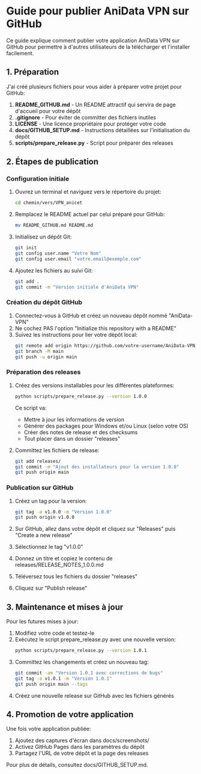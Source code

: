 # Guide pour publier AniData VPN sur GitHub

Ce guide explique comment publier votre application AniData VPN sur GitHub pour permettre à d'autres utilisateurs de la télécharger et l'installer facilement.

## 1. Préparation

J'ai créé plusieurs fichiers pour vous aider à préparer votre projet pour GitHub:

1. **README_GITHUB.md** - Un README attractif qui servira de page d'accueil pour votre dépôt
2. **.gitignore** - Pour éviter de committer des fichiers inutiles
3. **LICENSE** - Une licence propriétaire pour protéger votre code
4. **docs/GITHUB_SETUP.md** - Instructions détaillées sur l'initialisation du dépôt
5. **scripts/prepare_release.py** - Script pour préparer des releases

## 2. Étapes de publication

### Configuration initiale

1. Ouvrez un terminal et naviguez vers le répertoire du projet:
   ```bash
   cd chemin/vers/VPN_anicet
   ```

2. Remplacez le README actuel par celui préparé pour GitHub:
   ```bash
   mv README_GITHUB.md README.md
   ```

3. Initialisez un dépôt Git:
   ```bash
   git init
   git config user.name "Votre Nom"
   git config user.email "votre.email@exemple.com"
   ```

4. Ajoutez les fichiers au suivi Git:
   ```bash
   git add .
   git commit -m "Version initiale d'AniData VPN"
   ```

### Création du dépôt GitHub

1. Connectez-vous à GitHub et créez un nouveau dépôt nommé "AniData-VPN"
2. Ne cochez PAS l'option "Initialize this repository with a README"
3. Suivez les instructions pour lier votre dépôt local:
   ```bash
   git remote add origin https://github.com/votre-username/AniData-VPN.git
   git branch -M main
   git push -u origin main
   ```

### Préparation des releases

1. Créez des versions installables pour les différentes plateformes:
   ```bash
   python scripts/prepare_release.py --version 1.0.0
   ```
   
   Ce script va:
   - Mettre à jour les informations de version
   - Générer des packages pour Windows et/ou Linux (selon votre OS)
   - Créer des notes de release et des checksums
   - Tout placer dans un dossier "releases"

2. Committez les fichiers de release:
   ```bash
   git add releases/
   git commit -m "Ajout des installateurs pour la version 1.0.0"
   git push origin main
   ```

### Publication sur GitHub

1. Créez un tag pour la version:
   ```bash
   git tag -a v1.0.0 -m "Version 1.0.0"
   git push origin v1.0.0
   ```

2. Sur GitHub, allez dans votre dépôt et cliquez sur "Releases" puis "Create a new release"
3. Sélectionnez le tag "v1.0.0"
4. Donnez un titre et copiez le contenu de releases/RELEASE_NOTES_1.0.0.md
5. Téléversez tous les fichiers du dossier "releases"
6. Cliquez sur "Publish release"

## 3. Maintenance et mises à jour

Pour les futures mises à jour:

1. Modifiez votre code et testez-le
2. Exécutez le script prepare_release.py avec une nouvelle version:
   ```bash
   python scripts/prepare_release.py --version 1.0.1
   ```
3. Committez les changements et créez un nouveau tag:
   ```bash
   git commit -am "Version 1.0.1 avec corrections de bugs"
   git tag -a v1.0.1 -m "Version 1.0.1"
   git push origin main --tags
   ```
4. Créez une nouvelle release sur GitHub avec les fichiers générés

## 4. Promotion de votre application

Une fois votre application publiée:

1. Ajoutez des captures d'écran dans docs/screenshots/
2. Activez GitHub Pages dans les paramètres du dépôt
3. Partagez l'URL de votre dépôt et la page des releases

Pour plus de détails, consultez docs/GITHUB_SETUP.md.